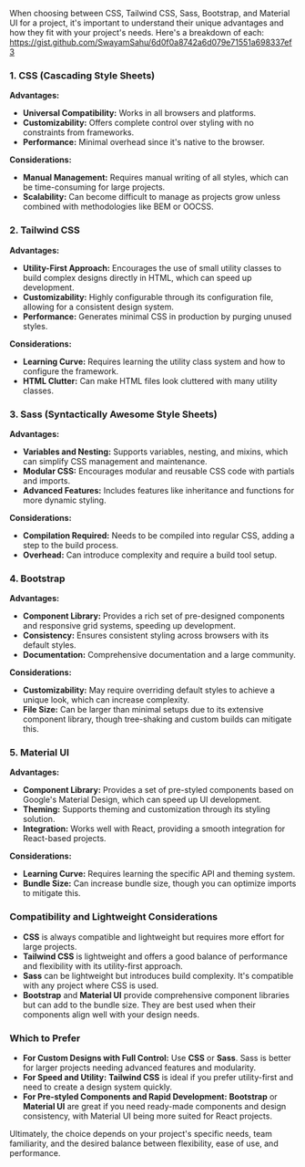 When choosing between CSS, Tailwind CSS, Sass, Bootstrap, and Material UI for a project, it's important to understand their unique advantages and how they fit with your project's needs. Here's a breakdown of each:  https://gist.github.com/SwayamSahu/6d0f0a8742a6d079e71551a698337ef3


### 1. **CSS (Cascading Style Sheets)**

**Advantages:**
- **Universal Compatibility:** Works in all browsers and platforms.
- **Customizability:** Offers complete control over styling with no constraints from frameworks.
- **Performance:** Minimal overhead since it's native to the browser.

**Considerations:**
- **Manual Management:** Requires manual writing of all styles, which can be time-consuming for large projects.
- **Scalability:** Can become difficult to manage as projects grow unless combined with methodologies like BEM or OOCSS.

### 2. **Tailwind CSS**

**Advantages:**
- **Utility-First Approach:** Encourages the use of small utility classes to build complex designs directly in HTML, which can speed up development.
- **Customizability:** Highly configurable through its configuration file, allowing for a consistent design system.
- **Performance:** Generates minimal CSS in production by purging unused styles.

**Considerations:**
- **Learning Curve:** Requires learning the utility class system and how to configure the framework.
- **HTML Clutter:** Can make HTML files look cluttered with many utility classes.

### 3. **Sass (Syntactically Awesome Style Sheets)**

**Advantages:**
- **Variables and Nesting:** Supports variables, nesting, and mixins, which can simplify CSS management and maintenance.
- **Modular CSS:** Encourages modular and reusable CSS code with partials and imports.
- **Advanced Features:** Includes features like inheritance and functions for more dynamic styling.

**Considerations:**
- **Compilation Required:** Needs to be compiled into regular CSS, adding a step to the build process.
- **Overhead:** Can introduce complexity and require a build tool setup.

### 4. **Bootstrap**

**Advantages:**
- **Component Library:** Provides a rich set of pre-designed components and responsive grid systems, speeding up development.
- **Consistency:** Ensures consistent styling across browsers with its default styles.
- **Documentation:** Comprehensive documentation and a large community.

**Considerations:**
- **Customizability:** May require overriding default styles to achieve a unique look, which can increase complexity.
- **File Size:** Can be larger than minimal setups due to its extensive component library, though tree-shaking and custom builds can mitigate this.

### 5. **Material UI**

**Advantages:**
- **Component Library:** Provides a set of pre-styled components based on Google's Material Design, which can speed up UI development.
- **Theming:** Supports theming and customization through its styling solution.
- **Integration:** Works well with React, providing a smooth integration for React-based projects.

**Considerations:**
- **Learning Curve:** Requires learning the specific API and theming system.
- **Bundle Size:** Can increase bundle size, though you can optimize imports to mitigate this.

### Compatibility and Lightweight Considerations

- **CSS** is always compatible and lightweight but requires more effort for large projects.
- **Tailwind CSS** is lightweight and offers a good balance of performance and flexibility with its utility-first approach.
- **Sass** can be lightweight but introduces build complexity. It's compatible with any project where CSS is used.
- **Bootstrap** and **Material UI** provide comprehensive component libraries but can add to the bundle size. They are best used when their components align well with your design needs.

### Which to Prefer

- **For Custom Designs with Full Control:** Use **CSS** or **Sass**. Sass is better for larger projects needing advanced features and modularity.
- **For Speed and Utility:** **Tailwind CSS** is ideal if you prefer utility-first and need to create a design system quickly.
- **For Pre-styled Components and Rapid Development:** **Bootstrap** or **Material UI** are great if you need ready-made components and design consistency, with Material UI being more suited for React projects.

Ultimately, the choice depends on your project's specific needs, team familiarity, and the desired balance between flexibility, ease of use, and performance.
